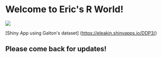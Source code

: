 # Welcome to Eric's R World!

![](http://d3gnp09177mxuh.cloudfront.net/tech-page-images/r.png)

[Shiny App using Galton's dataset] (https://eleakin.shinyapps.io/DDP3/)

## Please come back for updates!

